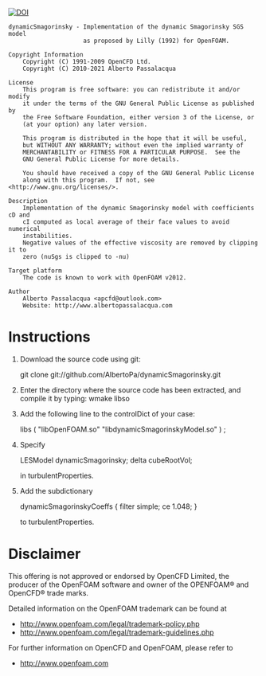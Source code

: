 [![DOI](https://zenodo.org/badge/DOI/10.5281/zenodo.4697995.svg)](https://doi.org/10.5281/zenodo.4697995)

```
dynamicSmagorinsky - Implementation of the dynamic Smagorinsky SGS model
                     as proposed by Lilly (1992) for OpenFOAM.

Copyright Information
    Copyright (C) 1991-2009 OpenCFD Ltd.
    Copyright (C) 2010-2021 Alberto Passalacqua

License
    This program is free software: you can redistribute it and/or modify
    it under the terms of the GNU General Public License as published by
    the Free Software Foundation, either version 3 of the License, or
    (at your option) any later version.

    This program is distributed in the hope that it will be useful,
    but WITHOUT ANY WARRANTY; without even the implied warranty of
    MERCHANTABILITY or FITNESS FOR A PARTICULAR PURPOSE.  See the
    GNU General Public License for more details.

    You should have received a copy of the GNU General Public License
    along with this program.  If not, see <http://www.gnu.org/licenses/>.

Description
    Implementation of the dynamic Smagorinsky model with coefficients cD and
    cI computed as local average of their face values to avoid numerical
    instabilities.
    Negative values of the effective viscosity are removed by clipping it to
    zero (nuSgs is clipped to -nu)

Target platform
    The code is known to work with OpenFOAM v2012.

Author
    Alberto Passalacqua <apcfd@outlook.com>
    Website: http://www.albertopassalacqua.com

```

# Instructions


1. Download the source code using git:

    git clone git://github.com/AlbertoPa/dynamicSmagorinsky.git

2. Enter the directory where the source code has been extracted, and compile
   it by typing: wmake libso

3. Add the following line to the controlDict of your case:

    libs ( "libOpenFOAM.so" "libdynamicSmagorinskyModel.so" ) ;

4. Specify

    LESModel        dynamicSmagorinsky;
    delta           cubeRootVol;

   in turbulentProperties.

5. Add the subdictionary

    dynamicSmagorinskyCoeffs
    {
      filter    simple;
      ce        1.048;
    }

   to turbulentProperties.

# Disclaimer

This offering is not approved or endorsed by OpenCFD Limited, the producer
of the OpenFOAM software and owner of the OPENFOAM®  and OpenCFD®  trade marks.

Detailed information on the OpenFOAM trademark can be found at

 - http://www.openfoam.com/legal/trademark-policy.php
 - http://www.openfoam.com/legal/trademark-guidelines.php

For further information on OpenCFD and OpenFOAM, please refer to

 - http://www.openfoam.com